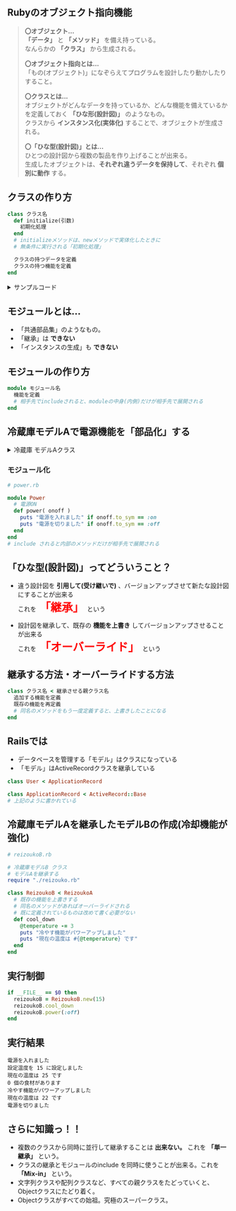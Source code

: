 ## Rubyのオブジェクト指向機能

>**〇オブジェクト...**  
  **「データ」** と **「メソッド」** を備え持っている。  
  なんらかの **「クラス」** から生成される。  
>
>**〇オブジェクト指向とは...**  
  「もの(オブジェクト)」になぞらえてプログラムを設計したり動かしたりすること。  
>
>**〇クラスとは...**  
  オブジェクトがどんなデータを持っているか、どんな機能を備えているかを定義しておく **「ひな形(設計図)」** のようなもの。  
  クラスから **インスタンス化(実体化)** することで、オブジェクトが生成される。
>
>**〇「ひな型(設計図)」とは...**  
  ひとつの設計図から複数の製品を作り上げることが出来る。  
  生成したオブジェクトは、**それぞれ違うデータを保持して**、それぞれ **個別に動作** する。

クラスの作り方
----------
``` ruby
class クラス名
  def initialize(引数)
    初期化処理
  end
  # initializeメソッドは、newメソッドで実体化したときに
  # 無条件に実行される「初期化処理」

  クラスの持つデータを定義
  クラスの持つ機能を定義
end
```

<details><summary>サンプルコード</summary>

冷蔵庫 モデルAクラス
-----------
``` ruby
class ReizoukoA
  # 設定温度を受け取ってインスタンス変数に保持する
  def initialize( num )
    @set_temperature = num.to_i  # 目標の設定温度
    @temperature = 25            # 現在の温度
    @foodstuff = []              # 食材
    power(:on)                   # 電源
    puts "設定温度を #{@set_temperature} に設定しました"
    puts "現在の温度は #{@temperature} です"
    puts "#{@foodstuff.size} 個の食材があります"
  end

  # 冷やす機能:1回の実行で-1℃冷える
  def cool_down
    @temperature -= 1 if @set_temperature < @temperature
    puts "内部で冷やして #{@temperature} になりました"
  end

  # ドアが開く機能
  # 内部温度が上昇する。食材を一覧表示する
  def open_door
    @temperature += 3   # 一回開けるごとに３℃上昇すると仮定する
    puts "内部温度が上昇して #{@temperature} になりました"
    puts "#{@foodstuff.size} 個の食材があります"
    @foodstuff.each do |v|
      puts v
    end
  end

  # 冷蔵庫に食材を入れる(追加する)
  def put_in( str )
    @foodstuff << str
  end

  # 電源ON
  def power( onoff )
    puts "電源を入れました" if onoff.to_sym == :on
    puts "電源を切りました" if onoff.to_sym == :off
  end
end
```  

実行制御
----------
``` ruby
if __FILE__ == $0 then
  modelA = ReizoukoA.new(15)
  modelA.cool_down
  modelA.puts_in("apple")
  modelA.open_door
  modelA.power(:off)
end
```  

実行結果
----------
```
電源を入れました
設定温度を 15 に設定しました
現在の温度は 25 です
0 個の食材があります
内部で冷やして 24 になりました
内部温度が上昇して 27 になりました
1 個の食材があります
apple
電源を切りました
```
</details>

モジュールとは...
----------
- 「共通部品集」のようなもの。
- 「継承」は **できない** 
- 「インスタンスの生成」も **できない** 

モジュールの作り方
----------
``` ruby
module モジュール名
  機能を定義
  # 相手先でincludeされると、moduleの中身(内側)だけが相手先で展開される
end
```

冷蔵庫モデルAで電源機能を「部品化」する
----------

<details><summary>冷蔵庫 モデルAクラス</summary>

``` ruby
# reizoukoA.rb

# 追加
+ requier "./power.rb"

class ReizoukoA
  # 設定温度を受け取ってインスタンス変数に保持する
  def initialize( num )
    @set_temperature = num.to_i  # 目標の設定温度
    @temperature = 25            # 現在の温度
    @foodstuff = []              # 食材
    power(:on)                   # 電源
    puts "設定温度を #{@set_temperature} に設定しました"
    puts "現在の温度は #{@temperature} です"
    puts "#{@foodstuff.size} 個の食材があります"
  end

  # 冷やす機能:1回の実行で-1℃冷える
  def cool_down
    @temperature -= 1 if @set_temperature < @temperature
    puts "内部で冷やして #{@temperature} になりました"
  end

  # ドアが開く機能
  # 内部温度が上昇する。食材を一覧表示する
  def open_door
    @temperature += 3   # 一回開けるごとに３℃上昇すると仮定する
    puts "内部温度が上昇して #{@temperature} になりました"
    puts "#{@foodstuff.size} 個の食材があります"
    @foodstuff.each do |v|
      puts v
    end
  end

  # 冷蔵庫に食材を入れる(追加する)
  def put_in( str )
    @foodstuff << str
  end

  # 追加と削除
- def power( onoff )
-   puts "電源を入れました" if onoff.to_sym == :on
-   puts "電源を切りました" if onoff.to_sym == :off
- end

+ include Power

end
```  
</details>    

### モジュール化
``` ruby
# power.rb

module Power
  # 電源ON
  def power( onoff )
    puts "電源を入れました" if onoff.to_sym == :on
    puts "電源を切りました" if onoff.to_sym == :off
  end
end 
# include されると内部のメソッドだけが相手先で展開される
```

「ひな型(設計図)」ってどういうこと？
----------
- 違う設計図を **引用して(受け継いで)** 、バージョンアップさせて新たな設計図にすることが出来る  
これを<span style="color: #ff0000; font-size: 180%;"> **「継承」** </span>という

- 設計図を継承して、既存の **機能を上書き** してバージョンアップさせることが出来る  
これを<span style="color: #ff0000; font-size: 180%;"> **「オーバーライド」** </span>という

継承する方法・オーバーライドする方法
----------
``` ruby
class クラス名 < 継承させる親クラス名
  追加する機能を定義
  既存の機能を再定義
  # 同名のメソッドをもう一度定義すると、上書きしたことになる
end
```

Railsでは
----------
- データベースを管理する「モデル」はクラスになっている
- 「モデル」はActiveRecordクラスを継承している
``` ruby
class User < ApplicationRecord

class ApplicationRecord < ActiveRecord::Base
# 上記のように書かれている
```  

冷蔵庫モデルAを継承したモデルBの作成(冷却機能が強化)
----------
``` ruby  
# reizoukoB.rb

# 冷蔵庫モデルB クラス
# モデルAを継承する
require "./reizouko.rb"

class ReizoukoB < ReizoukoA
  # 既存の機能を上書きする
  # 同名のメソッドがあればオーバーライドされる
  # 既に定義されているものは改めて書く必要がない
  def cool_down
    @temperature -= 3
    puts "冷やす機能がパワーアップしました"
    puts "現在の温度は #{@temperature} です"
  end
end
```

実行制御
----------
``` ruby
if __FILE__ == $0 then
  reizoukoB = ReizoukoB.new(15)
  reizoukoB.cool_down
  reizoukoB.power(:off)
end 

```

実行結果
----------
```
電源を入れました
設定温度を 15 に設定しました
現在の温度は 25 です
0 個の食材があります
冷やす機能がパワーアップしました
現在の温度は 22 です
電源を切りました
```

さらに知識っ！！
----------
- 複数のクラスから同時に並行して継承することは **出来ない。** これを **「単一継承」** という。
- クラスの継承とモジュールのinclude を同時に使うことが出来る。これを **「Mix-in」** という。
- 文字列クラスや配列クラスなど、すべての親クラスをたどっていくと、Objectクラスにたどり着く。
- Objectクラスがすべての始祖。究極のスーパークラス。